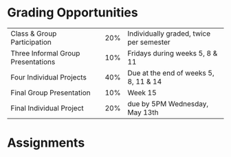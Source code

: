 # Grading Opportunities

|    |    |    |
| --- | --- | --- |
| Class & Group Participation | 20% | Individually graded, twice per semester |
| Three Informal Group Presentations | 10% | Fridays during weeks 5, 8 & 11 |
| Four Individual Projects | 40% | Due at the end of weeks 5, 8, 11 & 14 |
| Final Group Presentation | 10% | Week 15 |
| Final Individual Project | 20% | due by 5PM Wednesday, May 13th |

# Assignments






